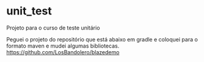 # unit_test
Projeto para o curso de teste unitário

Peguei o projeto do repositório que está abaixo em gradle e coloquei para o formato maven e mudei algumas bibliotecas.
https://github.com/LosBandolero/blazedemo
